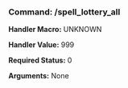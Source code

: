 ### Command: /spell_lottery_all

**Handler Macro:** UNKNOWN

**Handler Value:** 999

**Required Status:** 0

**Arguments:**
None
